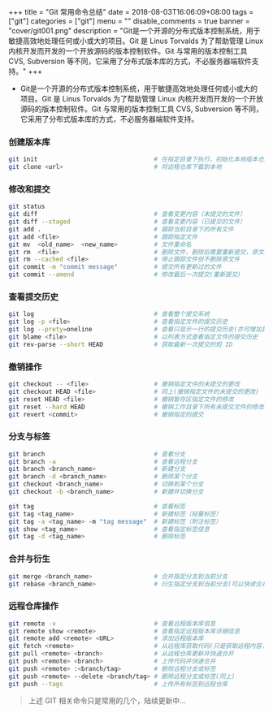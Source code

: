 +++
title = "Git 常用命令总结"
date = 2018-08-03T16:06:09+08:00
tags = ["git"]
categories = ["git"]
menu = ""
disable_comments = true
banner = "cover/git001.png"
description = "Git是一个开源的分布式版本控制系统，用于敏捷高效地处理任何或小或大的项目。Git 是 Linus Torvalds 为了帮助管理 Linux 内核开发而开发的一个开放源码的版本控制软件。Git 与常用的版本控制工具 CVS, Subversion 等不同，它采用了分布式版本库的方式，不必服务器端软件支持。"
+++
- Git是一个开源的分布式版本控制系统，用于敏捷高效地处理任何或小或大的项目。Git 是 Linus Torvalds 为了帮助管理 Linux 内核开发而开发的一个开放源码的版本控制软件。Git 与常用的版本控制工具 CVS, Subversion 等不同，它采用了分布式版本库的方式，不必服务器端软件支持。

### 创建版本库

```bash
git init                                # 在指定目录下执行，初始化本地版本仓库
git clone <url>                         # 将远程仓库下载到本地
```

### 修改和提交

```bash
git status
git diff                                # 查看变更内容（未提交的文件）
git diff --staged                       # 查看变更内容（已提交的文件）
git add .                               # 跟踪当前目录下的所有文件
git add <file>                          # 跟踪指定文件
git mv  <old_name>  <new_name>          # 文件重命名
git rm  <file>                          # 删除文件，删除后需要重新提交，原文件被删除
git rm --cached <file>                  # 停止跟踪文件但不删除原文件
git commit -m "commit message"          # 提交所有更新过的文件
git commit --amend                      # 修改最后一次提交(重新提交)
```

### 查看提交历史

```bash
git log                                 # 查看整个提交系统
git log -p <file>                       # 查看指定文件的提交历史
git log --prety=oneline                 # 查看只显示一行的提交历史(亦可增加其他参数)
git blame <file>                        # 以列表方式查看指定文件的提交历史
git rev-parse --short HEAD              # 获取最新一次提交的短 ID
```

### 撤销操作

```bash
git checkout -- <file>                  # 撤销指定文件的未提交的更改
git checkout HEAD <file>                # 同上(撤销指定文件的未提交的更改)
git reset HEAD <file>                   # 撤销暂存区指定文件的修改
git reset --hard HEAD                   # 撤销工作目录下所有未提交文件的修改内容
git revert <commit>                     # 撤销指定的提交
```

### 分支与标签

```bash
git branch                              # 查看分支
git branch -a                           # 查看远程分支
git branch <branch_name>                # 新建分支
git branch -d <branch_name>             # 删除某个分支
git checkout <branch_name>              # 切换到某个分支
git checkout -b <branch_name>           # 新建并切换分支

git tag                                 # 查看标签
git tag <tag_name>                      # 新建标签（轻量标签）
git tag -a <tag_name> -m "tag message"  # 新建标签（附注标签）
git show <tag_name>                     # 查看指定标签信息
git tag -d <tag_name>                   # 删除标签
```

### 合并与衍生

```bash
git merge <branch_name>                 # 合并指定分支到当前分支
git rebase <branch_name>                # 衍生指定分支到当前分支(可以快进合并分支)
```

### 远程仓库操作

```bash
git remote -v                           # 查看远程版本库信息
git remote show <remote>                # 查看指定远程版本库详细信息
git remote add <remote> <URL>           # 添加远程版本库
git fetch <remote>                      # 从远程库获取代码(只是获取远程内容，未合并，需要手动合并)
git pull <remote> <branch>              # 从远程仓库更新并快速合并
git push <remote> <branch>              # 上传代码并快速合并
git push <remote> :<branch/tag>         # 删除远程分支或标签
git push <remote> --delete <branch/tag> # 删除远程分支或标签(同上)
git push --tags                         # 上传所有标签到远程仓库
```

> 上述 GIT 相关命令只是常用的几个，陆续更新中...